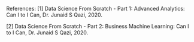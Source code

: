 References:
[1] Data Science From Scratch - Part 1: Advanced Analytics: Can I to I Can, Dr. Junaid S Qazi, 2020.

[2] Data Science From Scratch - Part 2: Business Machine Learning: Can I to I Can, Dr. Junaid S Qazi, 2020.

